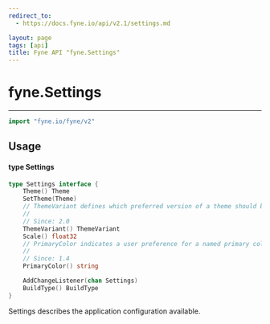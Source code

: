 ```yaml
---
redirect_to:
  - https://docs.fyne.io/api/v2.1/settings.md

layout: page
tags: [api]
title: Fyne API "fyne.Settings"
---
```



# fyne.Settings
---
```go
import "fyne.io/fyne/v2"
```

## Usage

#### type Settings

```go
type Settings interface {
	Theme() Theme
	SetTheme(Theme)
	// ThemeVariant defines which preferred version of a theme should be used (i.e. light or dark)
	//
	// Since: 2.0
	ThemeVariant() ThemeVariant
	Scale() float32
	// PrimaryColor indicates a user preference for a named primary color
	//
	// Since: 1.4
	PrimaryColor() string

	AddChangeListener(chan Settings)
	BuildType() BuildType
}
```

Settings describes the application configuration available.
